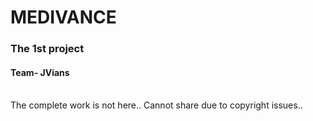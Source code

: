 # MEDIVANCE
<h3>The 1st project</h3>
<h4>Team- JVians</h4>

<br>The complete work is not here.. Cannot share due to copyright issues..</br>